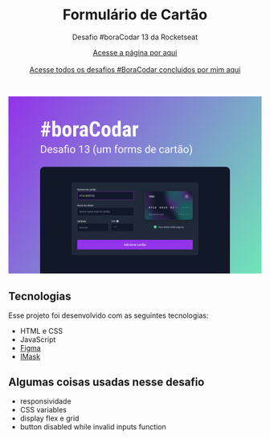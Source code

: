 <h1 align="center">Formulário de Cartão</h1>

<p align="center">Desafio #boraCodar 13 da Rocketseat</p>

<p align="center">
    <a href="https://lucasregisdemoraes.github.io/boracodar/challenges/formulario-de-cartao">Acesse a página por aqui</a>
    <br>
    <br>
    <a href="https://lucasregisdemoraes.github.io/boracodar">Acesse todos os desafios #BoraCodar concluidos por mim aqui</a>
</p>

<br>

<p align="center">
    <img src="../../previews/formulario-de-cartao.jpg">
</p>


## Tecnologias

Esse projeto foi desenvolvido com as seguintes tecnologias:

- HTML e CSS
- JavaScript
- [Figma](https://www.figma.com)
- [IMask](https://imask.js.org/)

## Algumas coisas usadas nesse desafio

- responsividade
- CSS variables
- display flex e grid
- button disabled while invalid inputs function